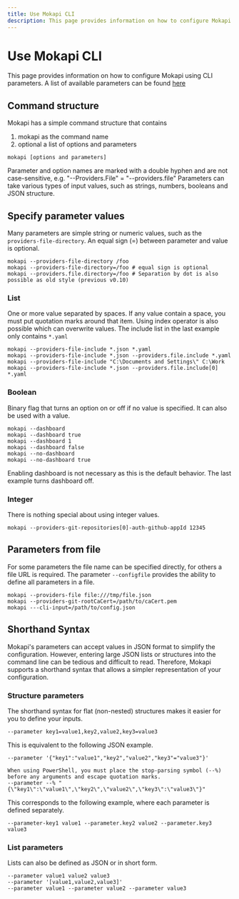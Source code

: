 ```yaml
---
title: Use Mokapi CLI
description: This page provides information on how to configure Mokapi using CLI parameters.
---
```

# Use Mokapi CLI

This page provides information on how to configure Mokapi using CLI parameters. A list of available parameters can be found [here](/docs/configuration/reference.md)

## Command structure

Mokapi has a simple command structure that contains

1. mokapi as the command name
2. optional a list of options and parameters

```shell
mokapi [options and parameters]
```

Parameter and option names are marked with a double hyphen and are not case-sensitive, e.g. "--Providers.File" = "--providers.file"
Parameters can take various types of input values, such as strings, numbers, booleans and JSON structure.

## Specify parameter values

Many parameters are simple string or numeric values, such as the `providers-file-directory`. An equal sign (=) between 
parameter and value is optional.

```shell
mokapi --providers-file-directory /foo
mokapi --providers-file-directory=/foo # equal sign is optional
mokapi --providers.file.directory=/foo # Separation by dot is also possible as old style (previous v0.10)
```

### List

One or more value separated by spaces. If any value contain a space, you must put quotation marks around that item.
Using index operator is also possible which can overwrite values. The include list in the last example only contains `*.yaml`

```shell
mokapi --providers-file-include *.json *.yaml
mokapi --providers-file-include *.json --providers.file.include *.yaml
mokapi --providers-file-include "C:\Documents and Settings\" C:\Work
mokapi --providers-file-include *.json --providers.file.include[0] *.yaml
```

### Boolean

Binary flag that turns an option on or off if no value is specified. It can also be used with a value.

```shell
mokapi --dashboard
mokapi --dashboard true
mokapi --dashboard 1
mokapi --dashboard false
mokapi --no-dashboard
mokapi --no-dashboard true
```

Enabling dashboard is not necessary as this is the default behavior. The last example turns dashboard off.

### Integer

There is nothing special about using integer values.

```shell
mokapi --providers-git-repositories[0]-auth-github-appId 12345
```

## Parameters from file

For some parameters the file name can be specified directly, for others a file URL is required.
The parameter `--configfile` provides the ability to define all parameters in a file.

```shell
mokapi --providers-file file:///tmp/file.json
mokapi --providers-git-rootCaCert=/path/to/caCert.pem
mokapi ---cli-input=/path/to/config.json
```

## Shorthand Syntax

Mokapi's parameters can accept values in JSON format to simplify the configuration.
However, entering large JSON lists or structures into the command line can be tedious and difficult to read.
Therefore, Mokapi supports a shorthand syntax that allows a simpler representation of your configuration.

### Structure parameters

The shorthand syntax for flat (non-nested) structures makes it easier for you to define your inputs.

```shell
--parameter key1=value1,key2,value2,key3=value3
```

This is equivalent to the following JSON example.

```shell
--parameter '{"key1":"value1","key2","value2","key3"="value3"}'
```

``` box=warning title=PowerShell
When using PowerShell, you must place the stop-parsing symbol (--%) before any arguments and escape quotation marks.
--parameter --% "{\"key1\":\"value1\",\"key2\",\"value2\",\"key3\":\"value3\"}" 
```

This corresponds to the following example, where each parameter is defined separately.

```shell
--parameter-key1 value1 --parameter.key2 value2 --parameter.key3 value3
```

### List parameters

Lists can also be defined as JSON or in short form.

```shell
--parameter value1 value2 value3
--parameter '[value1,value2,value3]'
--parameter value1 --parameter value2 --parameter value3
```